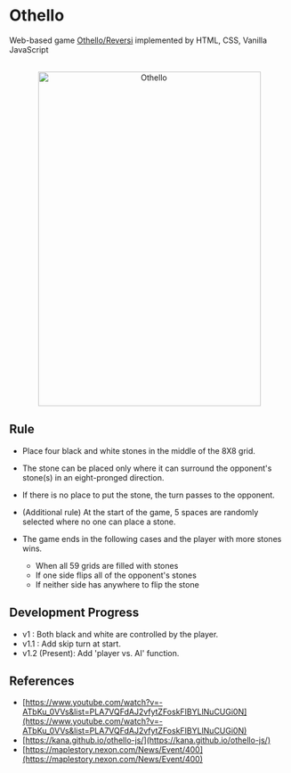 # Othello

Web-based game [Othello/Reversi](https://en.wikipedia.org/wiki/Reversi) implemented by HTML, CSS, Vanilla JavaScript

<br>
<div align="center">
  <a href="https://duckbankbok.github.io/othello/" target="_blank"><img src="https://user-images.githubusercontent.com/64826387/222368967-f96a4074-502b-454c-b593-cfb252b2d300.gif" alt="Othello" style="width:400px;height:600px"></a>
</div>

## Rule

* Place four black and white stones in the middle of the 8X8 grid.
* The stone can be placed only where it can surround the opponent's stone(s) in an eight-pronged direction.
* If there is no place to put the stone, the turn passes to the opponent.
* (Additional rule) At the start of the game, 5 spaces are randomly selected where no one can place a stone.
* The game ends in the following cases and the player with more stones wins.

  * When all 59 grids are filled with stones
  * If one side flips all of the opponent's stones
  * If neither side has anywhere to flip the stone

## Development Progress

* v1 : Both black and white are controlled by the player.
* v1.1 : Add skip turn at start.
* v1.2 (Present): Add 'player vs. AI' function.

## References

* [https://www.youtube.com/watch?v=-ATbKu_0VVs&list=PLA7VQFdAJ2vfytZFoskFIBYLlNuCUGi0N](https://www.youtube.com/watch?v=-ATbKu_0VVs&list=PLA7VQFdAJ2vfytZFoskFIBYLlNuCUGi0N)
* [https://kana.github.io/othello-js/](https://kana.github.io/othello-js/)
* [https://maplestory.nexon.com/News/Event/400](https://maplestory.nexon.com/News/Event/400)
